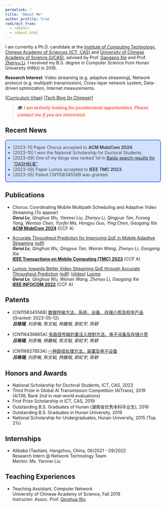 ```yaml
---
permalink: /
title: "About Me"
author_profile: true
redirect_from: 
  - /about/
  - /about.html
---
```


<!-- Place this tag in your head or just before your close body tag. -->
<script async defer src="https://buttons.github.io/buttons.js"></script>



I am currently a Ph.D. candidate at the [Institute of Computing Technology, Chinese Academy of Sciences (ICT, CAS)](http://www.ict.ac.cn/) and [University of Chinese Academy of Science (UCAS)](https://www.ucas.ac.cn/), advised by Prof. [Gaogang Xie](https://people.ucas.ac.cn/~_xie) and Prof. [Zhenyu Li](https://zhenyulee.github.io/). I received my B.S. degree in Computer Science from Hunan University (HNU) in 2016. 

**Research Interest**: Video streaming (e.g. adaptive streaming), Network protocol (e.g. multipath transmission), Cross-layer network system, Data-driven optimization, Internet measurements.



[[Curriculum Vitae](https://greenlv.github.io/files/CV_GeruiLv.pdf)] [[Tech Blog (In Chinese)](https://blog.csdn.net/LvGreat)]

> 🎓 <span style="color:Tomato;  font-weight:bold; font-style:italic">I am actively looking for postdoctoral opportunities. Please contact me if you are interested.</span>




## Recent News

<div style="border:1px solid #000; border-width:2px; border-color:RoyalBlue; background-color:#D2E1FF; color:#424242; border-radius: 8px;">
  <ul>
      <li>[2023-11] Paper Chorus accepted to <b>ACM MobiCom 2024</b>. </li>
      <li>[2023-10] I won the National Scholarship for Doctoral Students.</li>
      <li>[2023-09] One of my blogs was ranked 1st in <a href="https://greenlv.github.io/files/DASH_standard-Baidu-230927.png">Baidu search results for "DASH标准"</a>.</li>
      <li>[2023-09] Paper Lumos accepted to <b>IEEE TMC 2023</b>.</li>
      <li>[2023-05] Patent CN115834556B was granted.</li>
  </ul>
</div>



## Publications

- Chorus: Coordinating Mobile Multipath Scheduling and Adaptive Video Streaming (To appear)  \
  _**Gerui Lv**, Qinghua Wu, Yanmei Liu, Zhenyu Li, Qingyue Tan, Furong Yang, Wentao Chen, Yunfei Ma, Hongyu Guo, Ying Chen, Gaogang Xie_  \
  <a href="https://www.sigmobile.org/mobicom/2024/"><b>ACM MobiCom 2024</b></a>  (CCF A)

- [Accurate Throughput Prediction for Improving QoE in Mobile Adaptive Streaming](https://ieeexplore.ieee.org/abstract/document/10246426) ([pdf](https://greenlv.github.io/files/Lumos_TMC23.pdf))  \
  _**Gerui Lv**, Qinghua Wu, Qingyue Tan, Weiran Wang, Zhenyu Li, Gaogang Xie_  \
  <a href="https://ieeexplore.ieee.org/xpl/RecentIssue.jsp?punumber=7755"><b>IEEE Transactions on Mobile Computing (TMC) 2023</b></a>  (CCF A)

- [Lumos: towards Better Video Streaming QoE through Accurate Throughput Prediction](https://ieeexplore.ieee.org/abstract/document/9796948/) ([pdf](https://greenlv.github.io/files/Lumos_INFOCOM22.pdf)) ([slides](https://greenlv.github.io/files/Lumos_INFOCOM22_slides.pdf)) <a class="github-button" href="https://github.com/GreenLv/Lumos" data-show-count="true" aria-label="Star GreenLv/Lumos on GitHub">Luoms</a> \
  _**Gerui Lv**, Qinghua Wu, Weiran Wang, Zhenyu Li, Gaogang Xie_  \
  <a href="https://infocom2022.ieee-infocom.org/index.html"><b>IEEE INFOCOM 2022</b></a> (CCF A)



## Patents

- [CN115834556B] [数据传输方法、系统、设备、存储介质及程序产品](https://patents.google.com/patent/CN115834556B/zh) (Granted: 2023-05-12)  \
  _**吕格瑞**, 刘彦梅, 陈文韬, 杨馥榕, 郭虹宇, 陈颖_

- [CN116436865A] [多路径传输的重注入控制方法、电子设备及存储介质](https://patents.google.com/patent/CN116436865A/zh)  \
  _**吕格瑞**, 刘彦梅, 杨馥榕, 陈文韬, 郭虹宇, 陈颖_

- [CN116827853A] [一种路径处理方法、装置及电子设备](https://patents.google.com/patent/CN116827853A/zh)  \
  _**吕格瑞**, 刘彦梅, 陈文韬, 杨馥榕, 郭虹宇, 陈颖_



## Honors and Awards

- National Scholarship for Doctoral Students, ICT, CAS, 2023
- Third Prize in Global AI Transmission Competition (AITrans), 2019 (4/138, Rank 2nd in real-world evaluations)
- First Prize Scholarship in ICT, CAS, 2019
- Outstanding B.S. Graduates of Hunan (湖南省优秀本科毕业生), 2016
- Outstanding B.S. Graduates in Hunan University, 2016
- National Scholarship for Undergraduates, Hunan University, 2015 (Top 2%)



## Internships

- Alibaba (Taotian), Hangzhou, China, 06/2021 - 09/2022  \
  Research Intern @ Network Technology Team  \
  Mentor: Ms. Yanmei Liu



## Teaching Experiences

- Teaching Assistant, Computer Network  \
  University of Chinese Academy of Science, Fall 2019  \
  Instructor: Assoc. Prof. [Qinghua Wu](https://people.ucas.ac.cn/~0040408)


